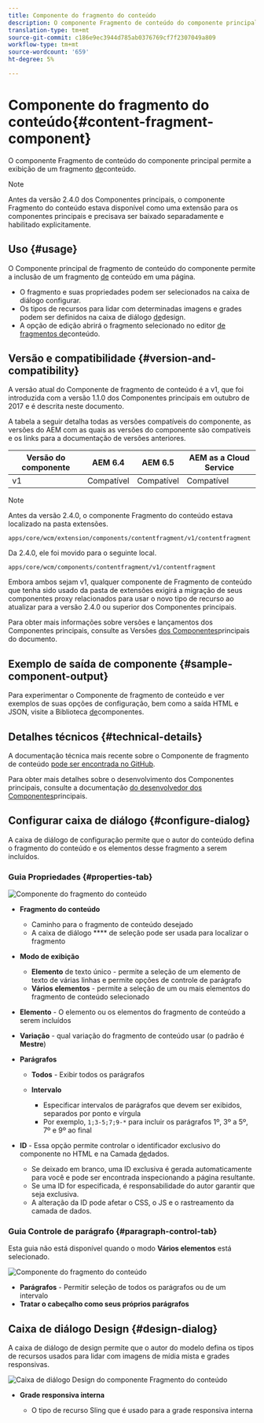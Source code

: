 ```yaml
---
title: Componente do fragmento do conteúdo
description: O componente Fragmento de conteúdo do componente principal permite a exibição de um fragmento de conteúdo.
translation-type: tm+mt
source-git-commit: c186e9ec3944d785ab0376769cf7f2307049a809
workflow-type: tm+mt
source-wordcount: '659'
ht-degree: 5%

---
```



# Componente do fragmento do conteúdo{#content-fragment-component}

O componente Fragmento de conteúdo do componente principal permite a exibição de um fragmento [de](https://docs.adobe.com/content/help/en/experience-manager-cloud-service/assets/content-fragments/content-fragments.html)conteúdo.

>[!NOTE]
>
>Antes da versão 2.4.0 dos Componentes principais, o componente Fragmento do conteúdo estava disponível como uma extensão para os componentes principais e precisava ser baixado separadamente e habilitado explicitamente.

## Uso {#usage}

O Componente principal de fragmento de conteúdo do componente permite a inclusão de um fragmento [de](https://docs.adobe.com/content/help/en/experience-manager-cloud-service/assets/content-fragments/content-fragments.html) conteúdo em uma página.

* O fragmento e suas propriedades podem ser selecionados na caixa de diálogo [](#configure-dialog)configurar.
* Os tipos de recursos para lidar com determinadas imagens e grades podem ser definidos na caixa de diálogo [de](#design-dialog)design.
* A opção de edição abrirá o fragmento selecionado no editor [de fragmentos de](https://docs.adobe.com/content/help/en/experience-manager-cloud-service/assets/content-fragments/content-fragments-variations.html)conteúdo.

## Versão e compatibilidade {#version-and-compatibility}

A versão atual do Componente de fragmento de conteúdo é a v1, que foi introduzida com a versão 1.1.0 dos Componentes principais em outubro de 2017 e é descrita neste documento.

A tabela a seguir detalha todas as versões compatíveis do componente, as versões do AEM com as quais as versões do componente são compatíveis e os links para a documentação de versões anteriores.

| Versão do componente | AEM 6.4 | AEM 6.5 | AEM as a Cloud Service |
|--- |--- |---|---|
| v1 | Compatível | Compatível | Compatível |

>[!NOTE]
>
>Antes da versão 2.4.0, o componente Fragmento do conteúdo estava localizado na pasta extensões.
>
> `apps/core/wcm/extension/components/contentfragment/v1/contentfragment`
> 
>Da 2.4.0, ele foi movido para o seguinte local.
>
>`apps/core/wcm/components/contentfragment/v1/contentfragment`
>
>Embora ambos sejam v1, qualquer componente de Fragmento de conteúdo que tenha sido usado da pasta de extensões exigirá a migração de seus componentes proxy relacionados para usar o novo tipo de recurso ao atualizar para a versão 2.4.0 ou superior dos Componentes principais.

Para obter mais informações sobre versões e lançamentos dos Componentes principais, consulte as Versões [dos Componentes](/help/versions.md)principais do documento.

## Exemplo de saída de componente {#sample-component-output}

Para experimentar o Componente de fragmento de conteúdo e ver exemplos de suas opções de configuração, bem como a saída HTML e JSON, visite a Biblioteca [de](https://adobe.com/go/aem_cmp_library_cf)componentes.

## Detalhes técnicos {#technical-details}

A documentação técnica mais recente sobre o Componente de fragmento de conteúdo [pode ser encontrada no GitHub](https://adobe.com/go/aem_cmp_tech_cf_v1).

Para obter mais detalhes sobre o desenvolvimento dos Componentes principais, consulte a documentação [do desenvolvedor dos Componentes](/help/developing/overview.md)principais.

## Configurar caixa de diálogo {#configure-dialog}

A caixa de diálogo de configuração permite que o autor do conteúdo defina o fragmento do conteúdo e os elementos desse fragmento a serem incluídos.

### Guia Propriedades {#properties-tab}

![Componente do fragmento do conteúdo](/help/assets/content-fragment-edit-properties.png)

* **Fragmento do conteúdo**

   * Caminho para o fragmento de conteúdo desejado
   * A caixa de diálogo **** de seleção pode ser usada para localizar o fragmento

* **Modo de exibição**
   * **Elemento** de texto único - permite a seleção de um elemento de texto de várias linhas e permite opções de controle de parágrafo
   * **Vários elementos** - permite a seleção de um ou mais elementos do fragmento de conteúdo selecionado
* **Elemento** - O elemento ou os elementos do fragmento de conteúdo a serem incluídos
* **Variação** - qual variação do fragmento de conteúdo usar (o padrão é **Mestre**)

* **Parágrafos**

   * **Todos** - Exibir todos os parágrafos
   * **Intervalo**

      * Especificar intervalos de parágrafos que devem ser exibidos, separados por ponto e vírgula
      * Por exemplo, `1;3-5;7;9-*` para incluir os parágrafos 1º, 3º a 5º, 7º e 9º ao final
* **ID** - Essa opção permite controlar o identificador exclusivo do componente no HTML e na Camada [de](/help/developing/data-layer/overview.md)dados.
   * Se deixado em branco, uma ID exclusiva é gerada automaticamente para você e pode ser encontrada inspecionando a página resultante.
   * Se uma ID for especificada, é responsabilidade do autor garantir que seja exclusiva.
   * A alteração da ID pode afetar o CSS, o JS e o rastreamento da camada de dados.

### Guia Controle de parágrafo {#paragraph-control-tab}

Esta guia não está disponível quando o modo **Vários elementos** está selecionado.

![Componente do fragmento do conteúdo](/help/assets/content-fragment-edit-paragraph.png)

* **Parágrafos** - Permitir seleção de todos os parágrafos ou de um intervalo
* **Tratar o cabeçalho como seus próprios parágrafos**

## Caixa de diálogo Design {#design-dialog}

A caixa de diálogo de design permite que o autor do modelo defina os tipos de recursos usados para lidar com imagens de mídia mista e grades responsivas.

![Caixa de diálogo Design do componente Fragmento do conteúdo](/help/assets/content-fragment-design.png)

* **Grade responsiva interna**

   * O tipo de recurso Sling que é usado para a grade responsiva interna

